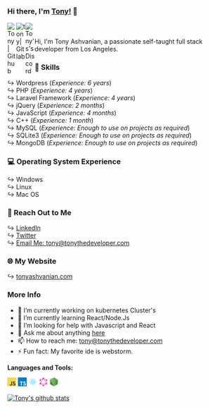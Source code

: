 ### Hi there, I'm [Tony!](https://tonythedeveloper.com) 👋

<a href="https://github.com/Tony-The-Developer">
  <img align="left" alt="Tony | Github" width="20px" src="https://image.flaticon.com/icons/svg/25/25231.svg" />
</a>
<a href="https://gitlab.com/Tony-The-Developer">
  <img align="left" alt="tony| Gitlab" width="21px" src="https://about.gitlab.com/images/press/logo/png/gitlab-icon-rgb.png" />
</a>
<a href="https://discord.gg/p5ewJ5r">
  <img align="left" alt="Tony's's Discord" width="21px" src="https://cdn0.iconfinder.com/data/icons/free-social-media-set/24/discord-512.png" />
</a>

<br>
<br>
Hi, I'm Tony Ashvanian, a passionate self-taught full stack developer from Los Angeles.

### 💪 Skills
↪️ Wordpress (<i>Experience: 6 years</i>)<br>
↪️ PHP (<i>Experience: 4 years</i>)<br>
↪️ Laravel Framework (<i>Experience: 4 years</i>)<br>
↪️ jQuery (<i>Experience: 2 months</i>)<br>
↪️ JavaScript (<i>Experience: 4 months</i>)<br>
↪️ C++ (<i>Experience: 1 month</i>)<br>
↪️ MySQL (<i>Experience: Enough to use on projects as required</i>)<br>
↪️ SQLite3 (<i>Experience: Enough to use on projects as required</i>)<br>
↪️ MongoDB (<i>Experience: Enough to use on projects as required</i>)<br>

### 💻 Operating System Experience
↪️ Windows<br>
↪️ Linux<br>
↪️ Mac OS<br>

### 📨 Reach Out to Me
↪️ <a href="https://linkedin.com/in/tony-ash-410a00206/" target="_blank">LinkedIn</a><br>
↪️ <a href="https://www.twitter.com/tony_developer" target="_blank">Twitter</a><br>
↪️ <a href="mailto:tony@tonythedeveloper.com" target="_blank">Email Me: tony@tonythedeveloper.com</a><br>


### 🌐 My Website
↪️ <a href="https://tonyashvanian.com" target="_blank">tonyashvanian.com</a><br>


### More Info 

- 🔭 I’m currently working on kubernetes Cluster's
- 🌱 I’m currently learning React/Node.Js
- 🤔 I’m looking for help with Javascript and React
- 💬 Ask me about anything [here](mailto:hire@tonythedeveloper.com)
- 📫 How to reach me: tony@tonythedeveloper.com
- ⚡ Fun fact: My favorite ide is webstorm.

**Languages and Tools:**  

<code><img height="20" src="https://raw.githubusercontent.com/github/explore/80688e429a7d4ef2fca1e82350fe8e3517d3494d/topics/javascript/javascript.png"></code>
<code><img height="20" src="https://raw.githubusercontent.com/github/explore/80688e429a7d4ef2fca1e82350fe8e3517d3494d/topics/typescript/typescript.png"></code>
<code><img height="20" src="https://raw.githubusercontent.com/github/explore/80688e429a7d4ef2fca1e82350fe8e3517d3494d/topics/react/react.png"></code>
<code><img height="20" src="https://raw.githubusercontent.com/github/explore/5c058a388828bb5fde0bcafd4bc867b5bb3f26f3/topics/graphql/graphql.png"></code>
<code><img height="20" src="https://raw.githubusercontent.com/github/explore/80688e429a7d4ef2fca1e82350fe8e3517d3494d/topics/nodejs/nodejs.png"></code>    





<a href="https://github.com/Tony-The-Developer">
  <img align="center" src="https://github-readme-stats.vercel.app/api?username=Tony-The-Developer&show_icons=true&include_all_commits=true&theme=radical" alt="Tony's github stats" />
</a>
